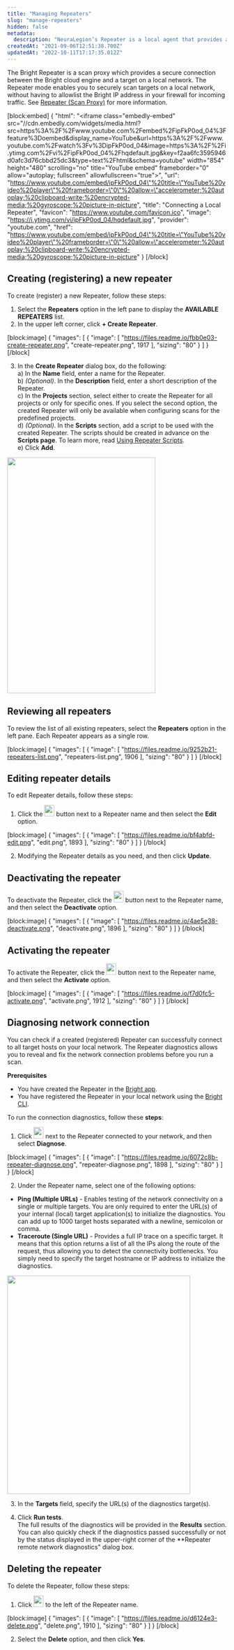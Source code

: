 ```yaml
---
title: "Managing Repeaters"
slug: "manage-repeaters"
hidden: false
metadata: 
  description: "NeuraLegion’s Repeater is a local agent that provides a secure connection between NeuraLegion's cloud engine and a target on a local network."
createdAt: "2021-09-06T12:51:38.700Z"
updatedAt: "2022-10-11T17:17:35.012Z"
---
```

The Bright Repeater is a scan proxy which provides a secure connection between the Bright cloud engine and a target on a local network. The Repeater mode enables you to securely scan targets on a local network, without having to allowlist the Bright IP address in your firewall for incoming traffic. See [Repeater (Scan Proxy)](/docs/on-premises-repeater-local-agent) for more information.


[block:embed]
{
  "html": "<iframe class=\"embedly-embed\" src=\"//cdn.embedly.com/widgets/media.html?src=https%3A%2F%2Fwww.youtube.com%2Fembed%2FipFkP0od_04%3Ffeature%3Doembed&display_name=YouTube&url=https%3A%2F%2Fwww.youtube.com%2Fwatch%3Fv%3DipFkP0od_04&image=https%3A%2F%2Fi.ytimg.com%2Fvi%2FipFkP0od_04%2Fhqdefault.jpg&key=f2aa6fc3595946d0afc3d76cbbd25dc3&type=text%2Fhtml&schema=youtube\" width=\"854\" height=\"480\" scrolling=\"no\" title=\"YouTube embed\" frameborder=\"0\" allow=\"autoplay; fullscreen\" allowfullscreen=\"true\"></iframe>",
  "url": "https://www.youtube.com/embed/ipFkP0od_04\"%20title=\"YouTube%20video%20player\"%20frameborder=\"0\"%20allow=\"accelerometer;%20autoplay;%20clipboard-write;%20encrypted-media;%20gyroscope;%20picture-in-picture",
  "title": "Connecting a Local Repeater",
  "favicon": "https://www.youtube.com/favicon.ico",
  "image": "https://i.ytimg.com/vi/ipFkP0od_04/hqdefault.jpg",
  "provider": "youtube.com",
  "href": "https://www.youtube.com/embed/ipFkP0od_04\"%20title=\"YouTube%20video%20player\"%20frameborder=\"0\"%20allow=\"accelerometer;%20autoplay;%20clipboard-write;%20encrypted-media;%20gyroscope;%20picture-in-picture"
}
[/block]




## Creating (registering) a new repeater

To create (register) a new Repeater, follow these steps:

1. Select the **Repeaters** option in the left pane to display the **AVAILABLE REPEATERS** list. 
2. In the upper left corner, click **+ Create Repeater**.

[block:image]
{
  "images": [
    {
      "image": [
        "https://files.readme.io/fbb0e03-create-repeater.png",
        "create-repeater.png",
        1917
      ],
      "sizing": "80"
    }
  ]
}
[/block]



3. In the **Create Repeater** dialog box, do the following:  
   a) In the **Name** field, enter a name for the Repeater.  
   b) _(Optional)_. In the **Description** field, enter a short description of the Repeater.  
   c) In the **Projects** section, select either to create the Repeater for all projects or only for specific ones. If you select the second option, the created Repeater will only be available when configuring scans for the predefined projects.  
   d)  _(Optional)_. In the **Scripts** section, add a script to be used with the created Repeater. The scripts should be created in advance on the **Scripts page**. To learn more, read [Using Repeater Scripts](/docs/repeater-scripts).  
   e) Click **Add**. 

<img src="https://files.readme.io/4e57962-create-repeater.png" width="340" height="540">

## Reviewing all repeaters

To review the list of all existing repeaters, select the **Repeaters** option in the left pane. Each Repeater appears as a single row.

[block:image]
{
  "images": [
    {
      "image": [
        "https://files.readme.io/9252b21-repeaters-list.png",
        "repeaters-list.png",
        1906
      ],
      "sizing": "80"
    }
  ]
}
[/block]



## Editing repeater details

To edit Repeater details, follow these steps:

1. Click the <img src="https://files.readme.io/60c9313-dots-button.png" width="23" height="26"> button next to a Repeater name and then select the **Edit** option.

[block:image]
{
  "images": [
    {
      "image": [
        "https://files.readme.io/bf4abfd-edit.png",
        "edit.png",
        1893
      ],
      "sizing": "80"
    }
  ]
}
[/block]



2. Modifying the Repeater details as you need, and then click **Update**.

## Deactivating the repeater

To deactivate the Repeater, click the <img src="https://files.readme.io/60c9313-dots-button.png" width="23" height="26"> button next to the Repeater name, and then select the **Deactivate** option.

[block:image]
{
  "images": [
    {
      "image": [
        "https://files.readme.io/4ae5e38-deactivate.png",
        "deactivate.png",
        1896
      ],
      "sizing": "80"
    }
  ]
}
[/block]



## Activating the repeater

To activate the Repeater, click the <img src="https://files.readme.io/60c9313-dots-button.png" width="23" height="26"> button next to the Repeater name, and then select the **Activate** option.

[block:image]
{
  "images": [
    {
      "image": [
        "https://files.readme.io/f7d0fc5-activate.png",
        "activate.png",
        1912
      ],
      "sizing": "80"
    }
  ]
}
[/block]



## Diagnosing network connection

You can check if a created (registered) Repeater can successfully connect to all target hosts on your local network. The Repeater diagnostics allows you to reveal and fix the network connection problems before you run a scan.

**Prerequisites**

- You have created the Repeater in the [Bright app](https://app.neuralegion.com).
- You have registered the Repeater in your local network using the [Bright CLI](/docs/about-nexploit-cli).

To run the connection diagnostics, follow these **steps**:

1. Click <img src="https://files.readme.io/60c9313-dots-button.png" width="23" height="26"> next to the Repeater connected to your network, and then select **Diagnose**.

[block:image]
{
  "images": [
    {
      "image": [
        "https://files.readme.io/6072c8b-repeater-diagnose.png",
        "repeater-diagnose.png",
        1898
      ],
      "sizing": "80"
    }
  ]
}
[/block]



2. Under the Repeater name, select one of the following options: 

- **Ping (Multiple URLs)** - Enables testing of the network connectivity on a single or multiple targets. You are only required to enter the URL(s) of your internal (local) target application(s) to initialize the diagnostics. You can add up to 1000 target hosts separated with a newline, semicolon or comma.   
- **Traceroute (Single URL)** - Provides a full IP trace on a specific target. It means that this option returns a list of all the IPs along the route of the request, thus allowing you to detect the connectivity bottlenecks. You simply need to specify the target hostname or IP address to initialize the diagnostics.

<img src="https://files.readme.io/fffd419-Group_1335.png" width="420" height="500"> 

3. In the **Targets** field, specify the URL(s) of the diagnostics target(s).

4. Click **Run tests**.  
   The full results of the diagnostics will be provided in the **Results** section. You can also quickly check if the diagnostics passed successfully or not by the status displayed in the upper-right corner of the \*\*Repeater remote network diagnostics" dialog box. 

## Deleting the repeater

To delete the Repeater, follow these steps:

1. Click <img src="https://files.readme.io/60c9313-dots-button.png" width="23" height="26"> to the left of the Repeater name.

[block:image]
{
  "images": [
    {
      "image": [
        "https://files.readme.io/d6124e3-delete.png",
        "delete.png",
        1910
      ],
      "sizing": "80"
    }
  ]
}
[/block]



2. Select the **Delete** option, and then click **Yes**.